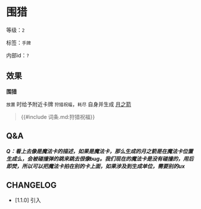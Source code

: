 # 围猎

等级：`2`

标签：`手牌`

内部id：`?`

## 效果

**围猎**

`放置` 时给予附近卡牌 `狩猎祝福`，`耗尽` 自身并生成 [月之箭](月之箭.md)

<blockquote>
{{#include 词条.md:狩猎祝福}}
</blockquote>

## Q&A

***Q：看上去像是魔法卡的描述，如果是魔法卡，那么生成的月之箭是在魔法卡位置生成么，会被碰撞弹的跳来跳去很像bug。我们现在的魔法卡是没有碰撞的，用后即焚，所以可以把魔法卡拍在别的卡上面，如果涉及到生成单位，需要别的ux***
## CHANGELOG

- [1.1.0] 引入
